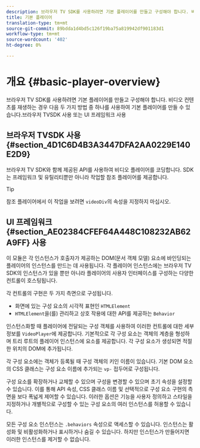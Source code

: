 ```yaml
---
description: 브라우저 TV SDK를 사용하려면 기본 플레이어를 만들고 구성해야 합니다. 비디오 컨텐츠를 재생하는 경우 브라우저 TV SDK를 사용하거나 UI 프레임워크를 사용하여 두 가지 방법 중 하나로 기본 플레이어를 만들 수 있습니다.
title: 기본 플레이어
translation-type: tm+mt
source-git-commit: 89bdda1d4bd5c126f19ba75a819942df901183d1
workflow-type: tm+mt
source-wordcount: '402'
ht-degree: 0%

---
```



# 개요 {#basic-player-overview}

브라우저 TV SDK를 사용하려면 기본 플레이어를 만들고 구성해야 합니다. 비디오 컨텐츠를 재생하는 경우 다음 두 가지 방법 중 하나를 사용하여 기본 플레이어를 만들 수 있습니다.브라우저 TVSDK 사용 또는 UI 프레임워크 사용

## 브라우저 TVSDK 사용 {#section_4D1C6D4B3A3447DFA2AA0229E140E2D9}

브라우저 TV SDK와 함께 제공된 API를 사용하여 비디오 플레이어를 코딩합니다. SDK는 프레임워크 및 유틸리티뿐만 아니라 작업할 참조 플레이어를 제공합니다.

>[!TIP]
>
>참조 플레이어에서 이 작업을 보려면 `videoDiv`의 속성을 지정하지 마십시오.

## UI 프레임워크 {#section_AE02384CFEF64A448C108232AB62A9FF} 사용

이 모듈은 각 인스턴스가 호출자가 제공하는 DOM(문서 객체 모델) 요소에 바인딩되는 플레이어의 인스턴스를 만드는 데 사용됩니다. 각 플레이어 인스턴스에는 브라우저 TV SDK의 인스턴스가 있을 뿐만 아니라 플레이어의 사용자 인터페이스를 구성하는 다양한 컨트롤이 호스팅됩니다.

각 컨트롤의 구현은 두 가지 측면으로 구성됩니다.

* 화면에 있는 구성 요소의 시각적 표현인 `HTMLElement`
* `HTMLElement`을(를) 관리하고 상호 작용에 대한 API를 제공하는 `Behavior`

인스턴스화할 때 플레이어에 전달되는 구성 객체를 사용하여 이러한 컨트롤에 대한 세부 정보를 `VideoPlayer`에 제공합니다. 기본적으로 각 구성 요소는 객체의 계층을 형성하며 트리 루트의 플레이어 인스턴스에 요소를 제공합니다. 각 구성 요소가 생성되면 적절한 위치의 DOM에 추가됩니다.

각 구성 요소에는 객체가 등록될 때 구성 객체의 키인 이름이 있습니다. 기본 DOM 요소의 CSS 클래스는 구성 요소 이름에 추가되는 `vp-` 접두어로 구성됩니다.

구성 요소를 확장하거나 교체할 수 있으며 구성을 변경할 수 있으며 초기 속성을 설정할 수 있습니다. 이를 통해 API 속성, CSS 클래스 이름 및 선택적으로 구성 요소 구현의 측면을 보다 폭넓게 제어할 수 있습니다. 이러한 옵션은 기능을 사용자 정의하고 스타일을 지정하거나 개별적으로 구성할 수 있는 구성 요소의 여러 인스턴스를 허용할 수 있습니다.

모든 구성 요소 인스턴스는 `.behaviors` 속성으로 액세스할 수 있습니다. 인스턴스는 활성화 및 비활성화하거나 표시하거나 숨길 수 있습니다. 하지만 인스턴스가 만들어지면 이러한 인스턴스를 제거할 수 없습니다.
